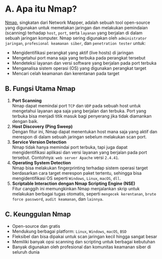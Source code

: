 # A. Apa itu Nmap?

[Nmap](https://nmap.org/), singkatan dari Network Mapper, adalah sebuah tool open-source yang digunakan untuk memetakan jaringan dan melakukan pemindaian (scanning) terhadap `host`, `port`, serta `layanan` yang berjalan di dalam sebuah jaringan komputer. Nmap sering digunakan oleh `administrator jaringan`, `profesional keamanan siber`, dan `penetration tester` untuk:
- Mengidentifikasi perangkat yang aktif (live hosts) di jaringan
- Mengetahui port mana saja yang terbuka pada perangkat tersebut
- Mendeteksi layanan dan versi software yang berjalan pada port terbuka
- Menganalisa sistem operasi (OS) yang digunakan perangkat target
- Mencari celah keamanan dan kerentanan pada target

## B. Fungsi Utama Nmap
1. **Port Scanning**  
    Nmap dapat memindai port `TCP` dan `UDP` pada sebuah host untuk mengetahui layanan apa saja yang berjalan dan terbuka. Port yang terbuka bisa menjadi titik masuk bagi penyerang jika tidak diamankan dengan baik.
2. **Host Discovery (Ping Sweep)**  
    Dengan fitur ini, Nmap dapat menentukan host mana saja yang aktif dan merespon di dalam sebuah jaringan sebelum melakukan scan port.
3. **Service Version Detection**  
    Nmap tidak hanya memindai port terbuka, tapi juga dapat mengidentifikasi aplikasi dan versi layanan yang berjalan pada port tersebut. Contohnya: `web server Apache` versi `2.4.41`.
4. **Operating System Detection**  
    Nmap bisa melakukan fingerprinting terhadap sistem operasi target berdasarkan cara target merespon paket tertentu, sehingga bisa mengidentifikasi OS seperti `Windows`, `Linux`, `macOS`, `dll`.
5. **Scriptable Interaction dengan Nmap Scripting Engine (NSE)**  
    Fitur canggih ini memungkinkan Nmap menjalankan skrip untuk melakukan berbagai tugas otomatis, seperti `mengecek kerentanan`, `brute force password`, `audit keamanan`, dan `lainnya`.

## C. Keunggulan Nmap
- Open-source dan gratis
- Mendukung berbagai platform: `Linux`, `Windows`, `macOS`, `BSD`
- Fleksibel dan bisa dipakai untuk scan jaringan kecil hingga sangat besar
- Memiliki banyak opsi scanning dan scripting untuk berbagai kebutuhan
- Banyak digunakan oleh profesional dan komunitas keamanan siber di seluruh dunia
